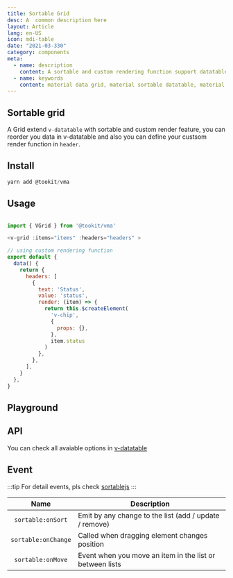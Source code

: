 ```yaml
---
title: Sortable Grid
desc: A  common description here 
layout: Article
lang: en-US
icon: mdi-table
date: "2021-03-330"
category: components
meta:
  - name: description
    content: A sortable and custom rendering function support datatable
  - name: keywords
    content: material data grid, material sortable datatable, material custom rendering grid 
---
```



## Sortable grid

A Grid extend `v-datatable` with sortable and custom render feature, you can reorder you data in v-datatable
and also you can define your custsom render function in `header`.


## Install

```js
yarn add @tookit/vma

```



## Usage

``` js

import { VGrid } from '@tookit/vma'

<v-grid :items="items" :headers="headers" >

// using custom rendering function
export default {
  data() {
    return {
      headers: [
        {
          text: 'Status',
          value: 'status',
          render: (item) => {
            return this.$createElement(
              'v-chip',
              {
                props: {},
              },
              item.status
            )
          },
        },
      ],
    }
  },
}
```


## Playground

<v-example file="ex-grid" lang="js"> </v-example>



## API

You can check all avaiable options in [v-datatable](https://vuetifyjs.com/en/components/data-tables/)

## Event

:::tip
For detail events, pls check [sortablejs](https://github.com/SortableJS/Sortable)
:::


| Name  | Description         |
| :---: | ------------------- |
| `sortable:onSort` | Emit by any change to the list (add / update / remove) |
| `sortable:onChange` | Called when dragging element changes position |
| `sortable:onMove` | Event when you move an item in the list or between lists |


